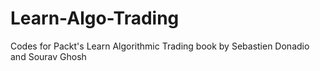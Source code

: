 # Learn-Algo-Trading
Codes for Packt's Learn Algorithmic Trading book by Sebastien Donadio and Sourav Ghosh
